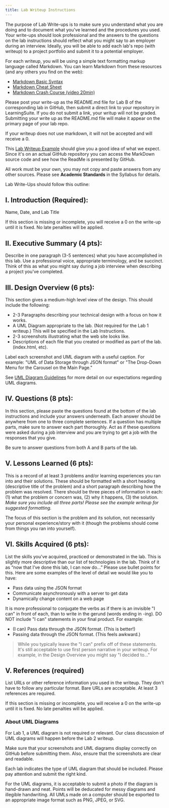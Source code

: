 ```yaml
---
title: Lab Writeup Instructions
---
```

The purpose of Lab Write-ups is to make sure you understand what you are doing and to document what you've learned and the procedures you used. Your write-ups should look professional and the answers to the questions on the lab instructions should reflect what you might say to an employer during an interview. Ideally, you will be able to add each lab's repo (with writeup) to a project portfolio and submit it to a potential employer.

For each writeup, you will be using a simple text formatting markup language called Markdown. You can learn Markdown from these resources (and any others you find on the web):

* [Markdown Basic Syntax](https://www.markdownguide.org/basic-syntax)
* [Markdown Cheat Sheet](https://www.markdownguide.org/cheat-sheet)
* [Markdown Crash Course (video 20min)](https://www.youtube.com/watch?v=HUBNt18RFbo)

Please post your write-up as the README.md file for Lab B of the corresponding lab in GitHub, then submit a direct link to your repository in LearningSuite. If you do not submit a link, your writup will not be graded. Submitting your write up as the README.md file will make it appear on the primary page of your lab repo.

If your writeup does not use markdown, it will not be accepted and will receive a 0.

This [Lab Writeup Example](https://github.com/BYU-ITC-210/LabWriteupExample) should give you a good idea of what we expect. Since it's on an actual GitHub repository you can access the MarkDown source code and see how the ReadMe is presented by GitHub.

All work must be your own, you may not copy and paste answers from any other sources. Please see **Academic Standards** in the Syllabus for details.

Lab Write-Ups should follow this outline:

## I. Introduction (Required):

Name, Date, and Lab Title

If this section is missing or incomplete, you will receive a 0 on the write-up until it is fixed. No late penalties will be applied.

## II. Executive Summary (4 pts):

Describe in one paragraph (3-5 sentences) what you have accomplished in this lab. Use a professional voice, appropriate terminology, and be succinct. Think of this as what you might say during a job interview when describing a project you've completed.

## III. Design Overview (6 pts):

This section gives a medium-high level view of the design. This should include the following:
* 2-3 Paragraphs describing your technical design with a focus on how it works.
* A UML Diagram appropriate to the lab. (Not required for the Lab 1 writeup.) This will be specified in the Lab Instructions.
* 2-3 screenshots illustrating what the web site looks like.
* Descriptions of each file that you created or modified as part of the lab. (index.html, etc).

Label each screenshot and UML diagram with a useful caption. For example: "UML of Data Storage through JSON format" or "The Drop-Down Menu for the Carousel on the Main Page."

See [UML Diagram Guidelines](UmlDiagrams) for more detail on our expectations regarding UML diagrams.

## IV. Questions (8 pts):

In this section, please paste the questions found at the bottom of the lab instructions and include your answers underneath. Each answer should be anywhere from one to three complete sentences. If a question has multiple parts, make sure to answer each part thoroughly. Act as if these questions were asked during a job interview and you are trying to get a job with the responses that you give.

Be sure to answer questions from both A and B parts of the lab.

## V. Lessons Learned (6 pts):

This is a record of at least 3 problems and/or learning experiences you ran into and their solutions. These should be formatted with a short heading (descriptive title of the problem) and a short paragraph describing how the problem was resolved. There should be three pieces of information in each: (1) what the problem or concern was, (2) why it happens, (3) the solution. *Make sure you include all three parts! Please see the example writeup for suggested formatting.*

The focus of this section is the problem and its solution, not necessarily your personal experience/story with it (though the problems should come from things you ran into yourself).

## VI. Skills Acquired (6 pts):

List the skills you've acquired, practiced or demonstrated in the lab. This is slightly more descriptive than our list of technologies in the lab. Think of it as “now that I’ve done this lab, I can now do…” Please use bullet points for this. Here are some examples of the level of detail we would like you to have:

* Pass data using the JSON format
* Communicate asynchronously with a server to get data
* Dynamically change content on a web page

It is more professional to conjugate the verbs as if there is an invisible "I can" in front of each, than to write in the gerund (words ending in -ing). DO NOT include "I can" statements in your final product. For example:

* (I can) Pass data through the JSON format. (This is better!)
* Passing data through the JSON format. (This feels awkward.)

> While you typically leave the "I can" prefix off of these statements. It's still acceptable to use first person narrative in your writeup. For example, in the Design Overview you might say "I decided to..."

## V. References (required)

List URLs or other reference information you used in the writeup. They don't have to follow any particular format. Bare URLs are acceptable. 
At least 3 references are required. 

If this section is missing or incomplete, you will receive a 0 on the write-up until it is fixed. No late penalties will be applied.

### About UML Diagrams

For Lab 1, a UML diagram is not required or relevant. Our class discussion of UML diagrams will happen before the Lab 2 writeup.

Make sure that your screenshots and UML diagrams display correctly on GitHub before submitting them. Also, ensure that the screenshots are clear and readable.

Each lab indicates the type of UML diagram that should be included. Please pay attention and submit the right kind.

For the UML diagrams, it is acceptable to submit a photo if the diagram is hand-drawn and neat. Points will be deducated for messy diagrams and illegible handwriting. All UMLs made on a computer should be exported to an appropriate image format such as PNG, JPEG, or SVG.
